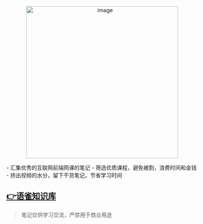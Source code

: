 
<p align="center">
 <img width="400" alt="image" src="https://user-images.githubusercontent.com/26575685/195151225-75ed2fbd-f598-4f25-bd55-076b200fcdde.png">
</p>
- 汇集优秀的互联网前端网课的笔记
- 筛选优质课程，避免被割，浪费时间和金钱
- 挤出视频的水分，留下干货笔记，节省学习时间

## [👉语雀知识库](https://www.yuque.com/mewcoder/dry)

> 笔记仅供学习交流，严禁用于商业用途
